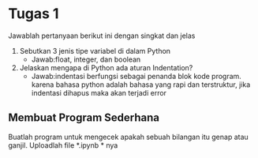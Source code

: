 # Tugas 1

Jawablah pertanyaan berikut ini dengan singkat dan jelas
1. Sebutkan 3 jenis tipe variabel di dalam Python
    * Jawab:float, integer, dan boolean
2. Jelaskan mengapa di Python ada aturan Indentation?
    * Jawab:indentasi berfungsi sebagai penanda blok kode program. karena bahasa python adalah bahasa yang rapi dan terstruktur, jika indentasi dihapus maka akan terjadi error
    
## Membuat Program Sederhana

Buatlah program untuk mengecek apakah sebuah bilangan itu genap atau ganjil. Uploadlah file *.ipynb * nya

